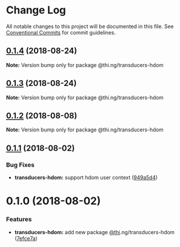 # Change Log

All notable changes to this project will be documented in this file.
See [Conventional Commits](https://conventionalcommits.org) for commit guidelines.

<a name="0.1.4"></a>
## [0.1.4](https://github.com/thi-ng/umbrella/compare/@thi.ng/transducers-hdom@0.1.3...@thi.ng/transducers-hdom@0.1.4) (2018-08-24)




**Note:** Version bump only for package @thi.ng/transducers-hdom

<a name="0.1.3"></a>
## [0.1.3](https://github.com/thi-ng/umbrella/compare/@thi.ng/transducers-hdom@0.1.2...@thi.ng/transducers-hdom@0.1.3) (2018-08-24)




**Note:** Version bump only for package @thi.ng/transducers-hdom

<a name="0.1.2"></a>
## [0.1.2](https://github.com/thi-ng/umbrella/compare/@thi.ng/transducers-hdom@0.1.1...@thi.ng/transducers-hdom@0.1.2) (2018-08-08)




**Note:** Version bump only for package @thi.ng/transducers-hdom

<a name="0.1.1"></a>
## [0.1.1](https://github.com/thi-ng/umbrella/compare/@thi.ng/transducers-hdom@0.1.0...@thi.ng/transducers-hdom@0.1.1) (2018-08-02)


### Bug Fixes

* **transducers-hdom:** support hdom user context ([949a5d4](https://github.com/thi-ng/umbrella/commit/949a5d4))




<a name="0.1.0"></a>
# 0.1.0 (2018-08-02)


### Features

* **transducers-hdom:** add new package [@thi](https://github.com/thi).ng/transducers-hdom ([7efce7a](https://github.com/thi-ng/umbrella/commit/7efce7a))
